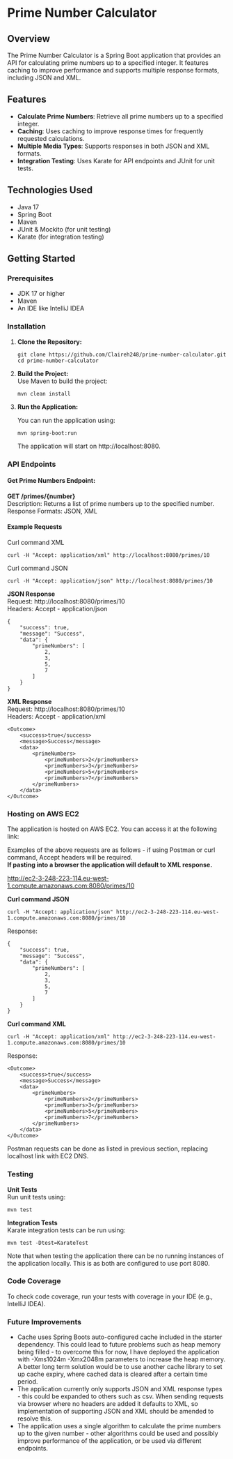 # Prime Number Calculator

## Overview

The Prime Number Calculator is a Spring Boot application that provides an API for calculating prime numbers up to a specified integer. It features caching to improve performance and supports multiple response formats, including JSON and XML.

## Features

- **Calculate Prime Numbers**: Retrieve all prime numbers up to a specified integer.
- **Caching**: Uses caching to improve response times for frequently requested calculations.
- **Multiple Media Types**: Supports responses in both JSON and XML formats.
- **Integration Testing**: Uses Karate for API endpoints and JUnit for unit tests.

## Technologies Used

- Java 17
- Spring Boot
- Maven
- JUnit & Mockito (for unit testing)
- Karate (for integration testing)

## Getting Started

### Prerequisites

- JDK 17 or higher
- Maven
- An IDE like IntelliJ IDEA

### Installation

1. **Clone the Repository:**

   ``` 
   git clone https://github.com/Claireh248/prime-number-calculator.git
   cd prime-number-calculator 
   ```

2. **Build the Project:** <br>
   Use Maven to build the project:

   ``` 
   mvn clean install
   ```

2. **Run the Application:**

   You can run the application using:

   ```
   mvn spring-boot:run
   ```

   The application will start on http://localhost:8080.

### API Endpoints

#### Get Prime Numbers Endpoint: 
   **GET /primes/{number}**  <br>
   Description: Returns a list of prime numbers up to the specified number. <br>
   Response Formats: JSON, XML

#### Example Requests

Curl command XML
```
curl -H "Accept: application/xml" http://localhost:8080/primes/10
```

Curl command JSON
```
curl -H "Accept: application/json" http://localhost:8080/primes/10
```

**JSON Response** <br>
Request: http://localhost:8080/primes/10 <br>
Headers: Accept - application/json
```
{
    "success": true,
    "message": "Success",
    "data": {
        "primeNumbers": [
            2,
            3,
            5,
            7
        ]
    }
}
```


**XML Response** <br>
Request: http://localhost:8080/primes/10 <br>
Headers: Accept - application/xml
```
<Outcome>
    <success>true</success>
    <message>Success</message>
    <data>
        <primeNumbers>
            <primeNumbers>2</primeNumbers>
            <primeNumbers>3</primeNumbers>
            <primeNumbers>5</primeNumbers>
            <primeNumbers>7</primeNumbers>
        </primeNumbers>
    </data>
</Outcome>
```

### Hosting on AWS EC2

The application is hosted on AWS EC2. You can access it at the following link:


Examples of the above requests are as follows - if using Postman or curl command, Accept headers will be required. <br>
**If pasting into a browser the application will default to XML response.** <br>

http://ec2-3-248-223-114.eu-west-1.compute.amazonaws.com:8080/primes/10

**Curl command JSON**
```
curl -H "Accept: application/json" http://ec2-3-248-223-114.eu-west-1.compute.amazonaws.com:8080/primes/10
```
Response:

```
{
    "success": true,
    "message": "Success",
    "data": {
        "primeNumbers": [
            2,
            3,
            5,
            7
        ]
    }
}
```

**Curl command XML**
```
curl -H "Accept: application/xml" http://ec2-3-248-223-114.eu-west-1.compute.amazonaws.com:8080/primes/10
```

Response: 
```
<Outcome>
    <success>true</success>
    <message>Success</message>
    <data>
        <primeNumbers>
            <primeNumbers>2</primeNumbers>
            <primeNumbers>3</primeNumbers>
            <primeNumbers>5</primeNumbers>
            <primeNumbers>7</primeNumbers>
        </primeNumbers>
    </data>
</Outcome>
```

Postman requests can be done as listed in previous section, replacing localhost link with EC2 DNS. 

### Testing

**Unit Tests** <br>
Run unit tests using:
```
mvn test
```
**Integration Tests** <br>
Karate integration tests can be run using:

```
mvn test -Dtest=KarateTest
```

Note that when testing the application there can be no running instances of the application locally. This is as both are configured to use port 8080.

### Code Coverage

To check code coverage, run your tests with coverage in your IDE (e.g., IntelliJ IDEA). 

### Future Improvements

- Cache uses Spring Boots auto-configured cache included in the starter dependency. This could lead to future problems such as heap memory being filled - to overcome this for now, I have deployed the application with -Xms1024m -Xmx2048m parameters to increase the heap memory. A better long term solution would be to use another cache library to set up cache expiry, where cached data is cleared after a certain time period.
- The application currently only supports JSON and XML response types - this could be expanded to others such as csv. When sending requests via browser where no headers are added it defaults to XML, so implementation of supporting JSON and XML should be amended to resolve this.
- The application uses a single algorithm to calculate the prime numbers up to the given number - other algorithms could be used and possibly improve performance of the application, or be used via different endpoints.